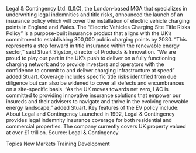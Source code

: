 Legal & Contingency Ltd. (L&C), the London-based MGA that specializes in underwriting legal indemnities and title risks, announced the launch of an insurance policy which will cover the installation of electric vehicle charging points in England and Wales.
The “Electric Vehicles Charging Site Title Risks Policy” is a purpose-built insurance product that aligns with the UK’s commitment to establishing 300,000 public charging points by 2030.
“This represents a step forward in title insurance within the renewable energy sector,” said Stuart Sigston, director of Products & Innovation. “We are proud to play our part in the UK’s push to deliver on a fully functioning charging network and to provide investors and operators with the confidence to commit to and deliver charging infrastructure at speed” added Stuart.
Coverage includes specific title risks identified from due diligence but can also be widened to cover all defects and encumbrances on a site-specific basis.
“As the UK moves towards net zero, L&C is committed to providing innovative insurance solutions that empower our insureds and their advisers to navigate and thrive in the evolving renewable energy landscape,” added Stuart.
Key features of the EV policy include:
About Legal and Contingency
Launched in 1992, Legal & Contingency provides legal indemnity insurance coverage for both residential and commercial properties. The company currently covers UK property valued at over £1 trillion.
Source: Legal & Contingency

Topics
New Markets
Training Development
